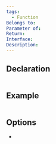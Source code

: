 ```yaml
---
tags:
  - Function
Belongs to: 
Parameter of: 
Return: 
Interface: 
Description:
---
```


## Declaration

```cpp
```

## Example

```cpp
```

## Options
- 